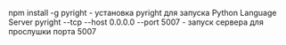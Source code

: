 npm install -g pyright - установка pyright для запуска Python Language Server
pyright --tcp --host 0.0.0.0 --port 5007 - запуск сервера для прослушки порта 5007
